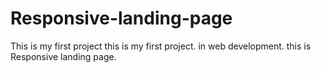 # Responsive-landing-page
This is my first project
this is my first project. in web development.
this is Responsive landing page.
